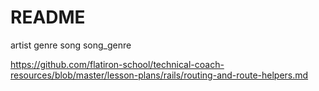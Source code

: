 # README

artist
genre
song
song_genre

https://github.com/flatiron-school/technical-coach-resources/blob/master/lesson-plans/rails/routing-and-route-helpers.md
